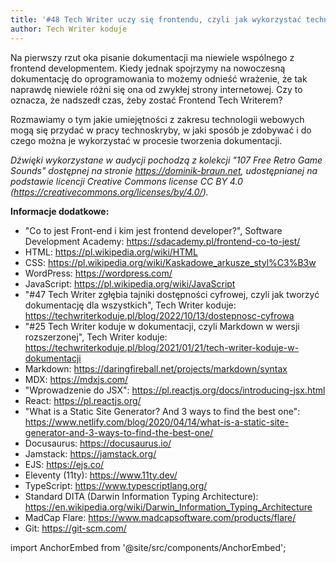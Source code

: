 ```yaml
---
title: '#48 Tech Writer uczy się frontendu, czyli jak wykorzystać technologie webowe w dokumentacji'
author: Tech Writer koduje
---
```


Na pierwszy rzut oka pisanie dokumentacji ma niewiele wspólnego z frontend developmentem. Kiedy jednak spojrzymy na nowoczesną dokumentację do oprogramowania to możemy odnieść wrażenie, że tak naprawdę niewiele różni się ona od zwykłej strony internetowej. Czy to oznacza, że nadszedł czas, żeby zostać Frontend Tech Writerem?

Rozmawiamy o tym jakie umiejętności z zakresu technologii webowych mogą się przydać w pracy technoskryby, w jaki sposób je zdobywać i do czego można je wykorzystać w procesie tworzenia dokumentacji.

_Dźwięki wykorzystane w audycji pochodzą z kolekcji "107 Free Retro Game Sounds" dostępnej na stronie https://dominik-braun.net, udostępnianej na podstawie licencji Creative Commons license CC BY 4.0 (https://creativecommons.org/licenses/by/4.0/)._

**Informacje dodatkowe:**

* "Co to jest Front-end i kim jest frontend developer?", Software Development Academy: https://sdacademy.pl/frontend-co-to-jest/ 
* HTML: https://pl.wikipedia.org/wiki/HTML
* CSS: https://pl.wikipedia.org/wiki/Kaskadowe_arkusze_styl%C3%B3w
* WordPress: https://wordpress.com/
* JavaScript: https://pl.wikipedia.org/wiki/JavaScript
* "#47 Tech Writer zgłębia tajniki dostępności cyfrowej, czyli jak tworzyć dokumentację dla wszystkich", Tech Writer koduje: https://techwriterkoduje.pl/blog/2022/10/13/dostepnosc-cyfrowa
* "#25 Tech Writer koduje w dokumentacji, czyli Markdown w wersji rozszerzonej", Tech Writer koduje: https://techwriterkoduje.pl/blog/2021/01/21/tech-writer-koduje-w-dokumentacji
* Markdown: https://daringfireball.net/projects/markdown/syntax
* MDX: https://mdxjs.com/
* "Wprowadzenie do JSX": https://pl.reactjs.org/docs/introducing-jsx.html
* React: https://pl.reactjs.org/
* "What is a Static Site Generator? And 3 ways to find the best one": https://www.netlify.com/blog/2020/04/14/what-is-a-static-site-generator-and-3-ways-to-find-the-best-one/
* Docusaurus: https://docusaurus.io/
* Jamstack: https://jamstack.org/
* EJS: https://ejs.co/
* Eleventy (11ty): https://www.11ty.dev/
* TypeScript: https://www.typescriptlang.org/
* Standard DITA (Darwin Information Typing Architecture): https://en.wikipedia.org/wiki/Darwin_Information_Typing_Architecture
* MadCap Flare: https://www.madcapsoftware.com/products/flare/
* Git: https://git-scm.com/

import AnchorEmbed from '@site/src/components/AnchorEmbed';

<AnchorEmbed episodeId="48-Tech-Writer-uczy-si-frontendu--czyli-jak-wykorzysta-technologie-webowe-w-dokumentacji-e1qhrkc" />
